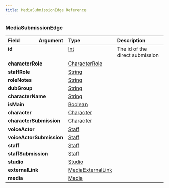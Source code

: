 ```yaml
---
title: MediaSubmissionEdge Reference
---
```


### MediaSubmissionEdge
<table>
<thead>
<tr>
<th align="left">Field</th>
<th align="right">Argument</th>
<th align="left">Type</th>
<th align="left">Description</th>
</tr>
</thead>
<tbody>
<tr>
<td colspan="2" valign="top"><strong>id</strong></td>
<td valign="top"><a href="/reference/scalar/int">Int</a></td>
<td>
The id of the direct submission
</td>
</tr>
<tr>
<td colspan="2" valign="top"><strong>characterRole</strong></td>
<td valign="top"><a href="/reference/enum/characterrole">CharacterRole</a></td>
<td></td>
</tr>
<tr>
<td colspan="2" valign="top"><strong>staffRole</strong></td>
<td valign="top"><a href="/reference/scalar/string">String</a></td>
<td></td>
</tr>
<tr>
<td colspan="2" valign="top"><strong>roleNotes</strong></td>
<td valign="top"><a href="/reference/scalar/string">String</a></td>
<td></td>
</tr>
<tr>
<td colspan="2" valign="top"><strong>dubGroup</strong></td>
<td valign="top"><a href="/reference/scalar/string">String</a></td>
<td></td>
</tr>
<tr>
<td colspan="2" valign="top"><strong>characterName</strong></td>
<td valign="top"><a href="/reference/scalar/string">String</a></td>
<td></td>
</tr>
<tr>
<td colspan="2" valign="top"><strong>isMain</strong></td>
<td valign="top"><a href="/reference/scalar/boolean">Boolean</a></td>
<td></td>
</tr>
<tr>
<td colspan="2" valign="top"><strong>character</strong></td>
<td valign="top"><a href="/reference/object/character">Character</a></td>
<td></td>
</tr>
<tr>
<td colspan="2" valign="top"><strong>characterSubmission</strong></td>
<td valign="top"><a href="/reference/object/character">Character</a></td>
<td></td>
</tr>
<tr>
<td colspan="2" valign="top"><strong>voiceActor</strong></td>
<td valign="top"><a href="/reference/object/staff">Staff</a></td>
<td></td>
</tr>
<tr>
<td colspan="2" valign="top"><strong>voiceActorSubmission</strong></td>
<td valign="top"><a href="/reference/object/staff">Staff</a></td>
<td></td>
</tr>
<tr>
<td colspan="2" valign="top"><strong>staff</strong></td>
<td valign="top"><a href="/reference/object/staff">Staff</a></td>
<td></td>
</tr>
<tr>
<td colspan="2" valign="top"><strong>staffSubmission</strong></td>
<td valign="top"><a href="/reference/object/staff">Staff</a></td>
<td></td>
</tr>
<tr>
<td colspan="2" valign="top"><strong>studio</strong></td>
<td valign="top"><a href="/reference/object/studio">Studio</a></td>
<td></td>
</tr>
<tr>
<td colspan="2" valign="top"><strong>externalLink</strong></td>
<td valign="top"><a href="/reference/object/mediaexternallink">MediaExternalLink</a></td>
<td></td>
</tr>
<tr>
<td colspan="2" valign="top"><strong>media</strong></td>
<td valign="top"><a href="/reference/object/media">Media</a></td>
<td></td>
</tr>
</tbody>
</table>